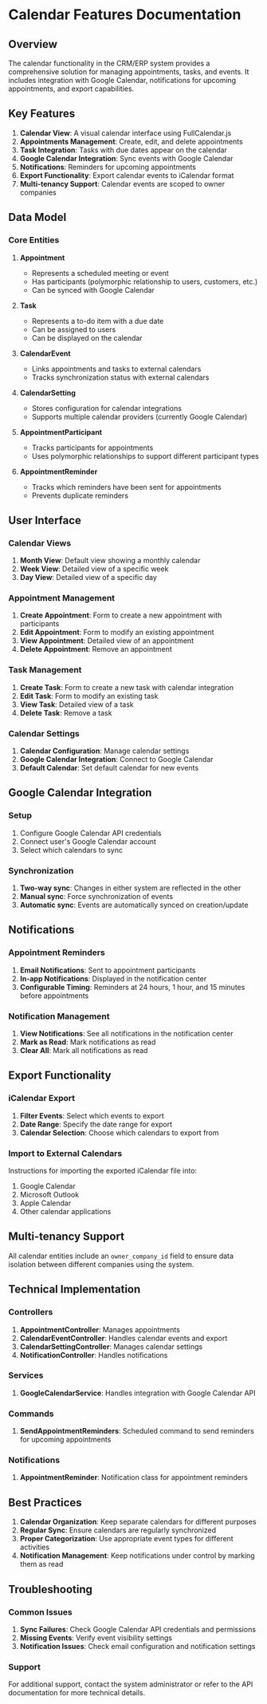 # Calendar Features Documentation

## Overview

The calendar functionality in the CRM/ERP system provides a comprehensive solution for managing appointments, tasks, and events. It includes integration with Google Calendar, notifications for upcoming appointments, and export capabilities.

## Key Features

1. **Calendar View**: A visual calendar interface using FullCalendar.js
2. **Appointments Management**: Create, edit, and delete appointments
3. **Task Integration**: Tasks with due dates appear on the calendar
4. **Google Calendar Integration**: Sync events with Google Calendar
5. **Notifications**: Reminders for upcoming appointments
6. **Export Functionality**: Export calendar events to iCalendar format
7. **Multi-tenancy Support**: Calendar events are scoped to owner companies

## Data Model

### Core Entities

1. **Appointment**
   - Represents a scheduled meeting or event
   - Has participants (polymorphic relationship to users, customers, etc.)
   - Can be synced with Google Calendar

2. **Task**
   - Represents a to-do item with a due date
   - Can be assigned to users
   - Can be displayed on the calendar

3. **CalendarEvent**
   - Links appointments and tasks to external calendars
   - Tracks synchronization status with external calendars

4. **CalendarSetting**
   - Stores configuration for calendar integrations
   - Supports multiple calendar providers (currently Google Calendar)

5. **AppointmentParticipant**
   - Tracks participants for appointments
   - Uses polymorphic relationships to support different participant types

6. **AppointmentReminder**
   - Tracks which reminders have been sent for appointments
   - Prevents duplicate reminders

## User Interface

### Calendar Views

1. **Month View**: Default view showing a monthly calendar
2. **Week View**: Detailed view of a specific week
3. **Day View**: Detailed view of a specific day

### Appointment Management

1. **Create Appointment**: Form to create a new appointment with participants
2. **Edit Appointment**: Form to modify an existing appointment
3. **View Appointment**: Detailed view of an appointment
4. **Delete Appointment**: Remove an appointment

### Task Management

1. **Create Task**: Form to create a new task with calendar integration
2. **Edit Task**: Form to modify an existing task
3. **View Task**: Detailed view of a task
4. **Delete Task**: Remove a task

### Calendar Settings

1. **Calendar Configuration**: Manage calendar settings
2. **Google Calendar Integration**: Connect to Google Calendar
3. **Default Calendar**: Set default calendar for new events

## Google Calendar Integration

### Setup

1. Configure Google Calendar API credentials
2. Connect user's Google Calendar account
3. Select which calendars to sync

### Synchronization

1. **Two-way sync**: Changes in either system are reflected in the other
2. **Manual sync**: Force synchronization of events
3. **Automatic sync**: Events are automatically synced on creation/update

## Notifications

### Appointment Reminders

1. **Email Notifications**: Sent to appointment participants
2. **In-app Notifications**: Displayed in the notification center
3. **Configurable Timing**: Reminders at 24 hours, 1 hour, and 15 minutes before appointments

### Notification Management

1. **View Notifications**: See all notifications in the notification center
2. **Mark as Read**: Mark notifications as read
3. **Clear All**: Mark all notifications as read

## Export Functionality

### iCalendar Export

1. **Filter Events**: Select which events to export
2. **Date Range**: Specify the date range for export
3. **Calendar Selection**: Choose which calendars to export from

### Import to External Calendars

Instructions for importing the exported iCalendar file into:
1. Google Calendar
2. Microsoft Outlook
3. Apple Calendar
4. Other calendar applications

## Multi-tenancy Support

All calendar entities include an `owner_company_id` field to ensure data isolation between different companies using the system.

## Technical Implementation

### Controllers

1. **AppointmentController**: Manages appointments
2. **CalendarEventController**: Handles calendar events and export
3. **CalendarSettingController**: Manages calendar settings
4. **NotificationController**: Handles notifications

### Services

1. **GoogleCalendarService**: Handles integration with Google Calendar API

### Commands

1. **SendAppointmentReminders**: Scheduled command to send reminders for upcoming appointments

### Notifications

1. **AppointmentReminder**: Notification class for appointment reminders

## Best Practices

1. **Calendar Organization**: Keep separate calendars for different purposes
2. **Regular Sync**: Ensure calendars are regularly synchronized
3. **Proper Categorization**: Use appropriate event types for different activities
4. **Notification Management**: Keep notifications under control by marking them as read

## Troubleshooting

### Common Issues

1. **Sync Failures**: Check Google Calendar API credentials and permissions
2. **Missing Events**: Verify event visibility settings
3. **Notification Issues**: Check email configuration and notification settings

### Support

For additional support, contact the system administrator or refer to the API documentation for more technical details.
